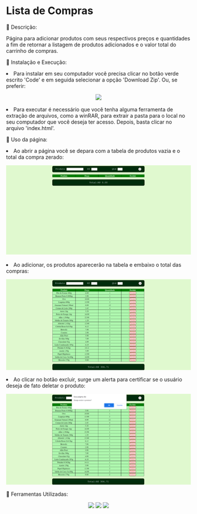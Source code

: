 # Lista de Compras

<label> 🛒 Descrição:

<p> Página para adicionar produtos com seus respectivos preços e quantidades a fim de retornar a listagem de produtos adicionados e o valor total do carrinho de compras.

<label> 🛒 Instalação e Execução:

<li> Para instalar em seu computador você precisa clicar no botão verde escrito 'Code' e em seguida selecionar a opção 'Download Zip'. Ou, se preferir:
<p align = 'center'><a href="https://github.com/RaquelCCabral/lista-de-compras/archive/refs/heads/main.zip" target="_blank"><img src="https://img.shields.io/badge/-Download-%230077B5?style=for-the-badgelogoColor=white" target="_blank"></a>
<li> Para executar é necessário que você tenha alguma ferramenta de extração de arquivos, como a winRAR, para extrair a pasta para o local no seu computador
que você deseja ter acesso. Depois, basta clicar no arquivo 'index.html'.

<label> 🛒 Uso da página: 

<li> Ao abrir a página você se depara com a tabela de produtos vazia e o total da compra zerado:

<p><img src = 'imagens lista de compra/lista vazia.png'>

<li> Ao adicionar, os produtos aparecerão na tabela e embaixo o total das compras:

<p><img src = 'imagens lista de compra/lista preenchida.png'>

<li> Ao clicar no botão excluir, surge um alerta para certificar se o usuário deseja de fato deletar o produto:

<p><img src = 'imagens lista de compra/alerta de excluir.png'>

<label> 🛒 Ferramentas Utilizadas:
<p align="center">
<img src="https://img.shields.io/badge/html5-%23E34F26.svg?style=for-the-badge&logo=html5&logoColor=white">
<img src="https://img.shields.io/badge/css3-%231572B6.svg?style=for-the-badge&logo=css3&logoColor=white">
<img src="https://img.shields.io/badge/javascript-%23323330.svg?style=for-the-badge&logo=javascript&logoColor=%23F7DF1E">
</p>
